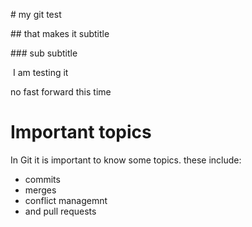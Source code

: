 \# my git test

\## that makes it subtitle

\### sub subtitle

 I am testing it

no fast forward this time

# Important topics

In Git it is important to know some topics. these include:

* commits
* merges
* conflict managemnt
* and pull requests

